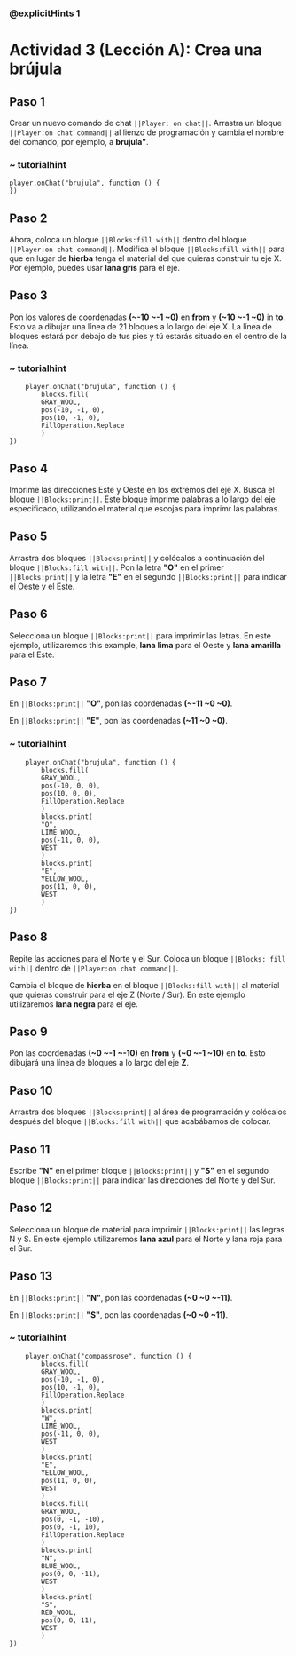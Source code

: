 ### @explicitHints 1

# Actividad 3 (Lección A): Crea una brújula

## Paso 1
Crear un nuevo comando de chat ``||Player: on chat||``. Arrastra un bloque ``||Player:on chat command||`` al lienzo de programación y cambia el nombre del comando, por ejemplo, a **brujula"**.

### ~ tutorialhint
``` blocks
player.onChat("brujula", function () {
})

```

## Paso 2 
Ahora, coloca un bloque ``||Blocks:fill with||`` dentro del bloque ``||Player:on chat command||``. 
Modifica el bloque ``||Blocks:fill with||`` para que en lugar de **hierba** tenga el material del que quieras construir tu eje X. Por ejemplo, puedes usar **lana gris** para el eje.

## Paso 3
Pon los valores de coordenadas **(~-10 ~-1 ~0)** en **from** y **(~10 ~-1 ~0)** in **to**. Esto va a dibujar una línea de 21 bloques a lo largo del eje X. La línea de bloques estará por debajo de tus pies y tú estarás situado en el centro de la línea. 

### ~ tutorialhint
``` blocks
    player.onChat("brujula", function () {
        blocks.fill(
        GRAY_WOOL,
        pos(-10, -1, 0),
        pos(10, -1, 0),
        FillOperation.Replace
        )
})
```
## Paso 4
Imprime las direcciones Este y Oeste en los extremos del eje X. Busca el bloque ``||Blocks:print||``. Este bloque imprime palabras a lo largo del eje especificado, utilizando el material que escojas para imprimr las palabras.

## Paso 5
Arrastra dos bloques ``||Blocks:print||`` y colócalos a continuación del bloque ``||Blocks:fill with||``. 
Pon la letra **"O"** en el primer  ``||Blocks:print||`` y la letra **"E"** en el segundo ``||Blocks:print||`` para indicar el Oeste y el Este.

## Paso 6
Selecciona un bloque ``||Blocks:print||`` para imprimir las letras. En este ejemplo, utilizaremos this example, **lana lima** para el Oeste y **lana amarilla** para el Este.

## Paso 7
En ``||Blocks:print||`` **"O"**, pon las coordenadas **(~-11 ~0 ~0)**.

En ``||Blocks:print||`` **"E"**, pon las coordenadas **(~11 ~0 ~0)**.

### ~ tutorialhint
``` blocks
    player.onChat("brujula", function () {
        blocks.fill(
        GRAY_WOOL,
        pos(-10, 0, 0),
        pos(10, 0, 0),
        FillOperation.Replace
        )
        blocks.print(
        "O",
        LIME_WOOL,
        pos(-11, 0, 0),
        WEST
        )
        blocks.print(
        "E",
        YELLOW_WOOL,
        pos(11, 0, 0),
        WEST
        )
})
```

## Paso 8
Repite las acciones para el Norte y el Sur. Coloca un bloque ``||Blocks: fill with||`` dentro de ``||Player:on chat command||``.

Cambia el bloque de **hierba** en el bloque ``||Blocks:fill with||`` al material que quieras construir para el eje Z (Norte / Sur). En este ejemplo utilizaremos **lana negra** para el eje.

## Paso 9
Pon las coordenadas **(~0 ~-1 ~-10)** en **from** y **(~0 ~-1 ~10)** en **to**. Esto dibujará una línea de bloques a lo largo del eje **Z**.

## Paso 10
Arrastra dos bloques ``||Blocks:print||`` al área de programación y colócalos después del bloque ``||Blocks:fill with||`` que acabábamos de colocar.

## Paso 11
Escribe **"N"** en el primer bloque ``||Blocks:print||`` y **"S"** en el segundo bloque ``||Blocks:print||`` para indicar las direcciones del Norte y del Sur.

## Paso 12
Selecciona un bloque de material para imprimir ``||Blocks:print||`` las legras N y S. En este ejemplo utilizaremos **lana azul** para el Norte y lana roja para el Sur.

## Paso 13
En ``||Blocks:print||`` **"N"**, pon las coordenadas **(~0 ~0 ~-11)**. 

En ``||Blocks:print||`` **"S"**, pon las coordenadas **(~0 ~0 ~11)**.

### ~ tutorialhint
``` blocks
    player.onChat("compassrose", function () {
        blocks.fill(
        GRAY_WOOL,
        pos(-10, -1, 0),
        pos(10, -1, 0),
        FillOperation.Replace
        )
        blocks.print(
        "W",
        LIME_WOOL,
        pos(-11, 0, 0),
        WEST
        )
        blocks.print(
        "E",
        YELLOW_WOOL,
        pos(11, 0, 0),
        WEST
        )
        blocks.fill(
        GRAY_WOOL,
        pos(0, -1, -10),
        pos(0, -1, 10),
        FillOperation.Replace
        )
        blocks.print(
        "N",
        BLUE_WOOL,
        pos(0, 0, -11),
        WEST
        )
        blocks.print(
        "S",
        RED_WOOL,
        pos(0, 0, 11),
        WEST
        )
})
```
